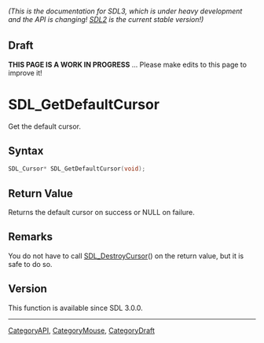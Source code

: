 ###### (This is the documentation for SDL3, which is under heavy development and the API is changing! [SDL2](https://wiki.libsdl.org/SDL2/) is the current stable version!)

## Draft

**THIS PAGE IS A WORK IN PROGRESS** ... Please make edits to this page to improve it!



<!-- #*^*^*^*^*See https://wiki.libsdl.org/SGFunctions for details on editing this page*^*^*^*^* -->
# SDL_GetDefaultCursor

Get the default cursor.

## Syntax

```c
SDL_Cursor* SDL_GetDefaultCursor(void);

```

## Return Value

Returns the default cursor on success or NULL on failure.

## Remarks

You do not have to call [SDL_DestroyCursor](SDL_DestroyCursor)() on the
return value, but it is safe to do so.

## Version

This function is available since SDL 3.0.0.

----
[CategoryAPI](CategoryAPI), [CategoryMouse](CategoryMouse), [CategoryDraft](CategoryDraft)
<!-- #See the Style Guide for instructions on editing the footer. -->


